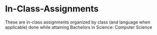 # In-Class-Assignments

These are in-class assignments organized by class (and language when applicable) done while attaining Bachelors in Science: Computer Science
